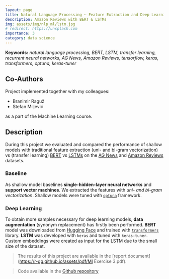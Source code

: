 ```yaml
---
layout: page
title: Natural Language Processing ~ Feature Extraction and Deep Learning
description: Amazon Reviews with BERT & LSTMs
img: assets/img/nlp_ml/lstm.jpg
# redirect: https://unsplash.com
importance: 3
category: data science
---
```

**Keywords:** *natural language processing, BERT, LSTM, transfer learning, recurrent neural networks, AG News, Amazon Reviews, tensorflow, keras, transformers, optuna, keras-tuner*

## Co-Authors

Project implemented together with my colleagues:
- Branimir Raguž
- Stefan Miljević
  
as a part of the Machine Learning course.

## Description

During this project we evaluated and compared the performance of shallow models with traditional feature extraction (uni- and bi-gram vectorization) vs (transfer learning) [BERT](https://en.wikipedia.org/wiki/BERT_(language_model)) vs [LSTMs](https://en.wikipedia.org/wiki/Long_short-term_memory) on the [AG News](https://huggingface.co/datasets/ag_news) and [Amazon Reviews](https://www.kaggle.com/datasets/kritanjalijain/amazon-reviews) datasets.


### Baseline

As shallow model baselines **single-hidden-layer neural networks** and **support vector machines**. We extracted the features with *uni- and bi-gram vectorization*. Shallow models were tuned with [`optuna`](https://optuna.org/) framework.

### Deep Learning

To obtain more samples necessary for deep learning models, **data augmentation** (synonym replacement) has firstly been performed. **BERT** model was downloaded from [Hugging Face](https://huggingface.co/) and trained with [`transformers`](https://huggingface.co/docs/transformers/en/index) library. **LSTM** was developed with `keras` and tuned with `keras-tuner`. Custom embeddings were created as input for the LSTM due to the small size of the dataset. 

> The results of this project are available in the [report document](https://r-gg.github.io/assets/pdf/Ml Exercise 3.pdf).


> Code available in the [Github repository](https://github.com/r-gg/ml-37/tree/main/Exercise%203)
